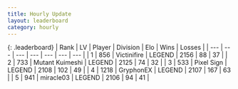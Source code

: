 ```yaml
---
title: Hourly Update
layout: leaderboard
category: hourly
---
```


{: .leaderboard}
| Rank | LV | Player | Division | Elo | Wins | Losses |
| --- | --- | --- | --- | --- | --- | --- |
| <span data-change="0">1</span> | 856 | <span title="ID: 112242">Victinifire</span> | LEGEND | <span data-change="0">2156</span> | <span data-change="0">88</span> | <span data-change="0">37</span> |
| <span data-change="0">2</span> | 733 | <span title="ID: 520098">Mutant Kuimeshi</span> | LEGEND | <span data-change="0">2125</span> | <span data-change="0">74</span> | <span data-change="0">32</span> |
| <span data-change="1">3</span> | 533 | <span title="ID: 568882">Pixel Sign</span> | LEGEND | <span data-change="0">2108</span> | <span data-change="0">102</span> | <span data-change="0">49</span> |
| <span data-change="-1">4</span> | 1218 | <span title="ID: 315148">GryphonEX</span> | LEGEND | <span data-change="-10">2107</span> | <span data-change="1">167</span> | <span data-change="1">63</span> |
| <span data-change="0">5</span> | 941 | <span title="ID: 416373">miracle03</span> | LEGEND | <span data-change="0">2106</span> | <span data-change="0">94</span> | <span data-change="0">41</span> |